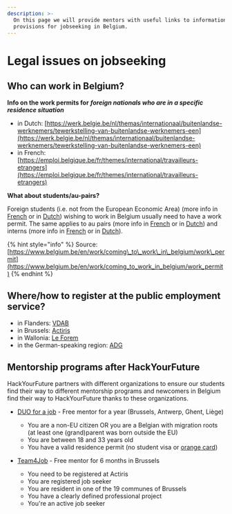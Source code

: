 ```yaml
---
description: >-
  On this page we will provide mentors with useful links to information on legal
  provisions for jobseeking in Belgium.
---
```


# Legal issues on jobseeking

## Who can work in Belgium?

**Info on the work permits for** _**foreign nationals who are in a specific residence situation**_ 

* in Dutch: [https://werk.belgie.be/nl/themas/internationaal/buitenlandse-werknemers/tewerkstelling-van-buitenlandse-werknemers-een](https://werk.belgie.be/nl/themas/internationaal/buitenlandse-werknemers/tewerkstelling-van-buitenlandse-werknemers-een)
* in French: [https://emploi.belgique.be/fr/themes/international/travailleurs-etrangers](https://emploi.belgique.be/fr/themes/international/travailleurs-etrangers)

**What about students/au-pairs?**

Foreign students \(i.e. not from the European Economic Area\) \(more info in [French](http://www.emploi.belgique.be/defaultTab.aspx?id=4884) or in [Dutch](http://www.werk.belgie.be/defaultTab.aspx?id=4884)\) wishing to work in Belgium usually need to have a work permit. The same applies to au pairs \(more info in [French](http://www.emploi.belgique.be/defaultTab.aspx?id=4890) or in [Dutch](http://www.werk.belgie.be/defaultTab.aspx?id=4890)\) and interns \(more info in [French](http://www.emploi.belgique.be/defaultTab.aspx?id=4808) or in [Dutch](http://www.werk.belgie.be/defaultTab.aspx?id=4808)\).

{% hint style="info" %}
Source:[https://www.belgium.be/en/work/coming\_to\_work\_in\_belgium/work\_permit](https://www.belgium.be/en/work/coming_to_work_in_belgium/work_permit)
{% endhint %}

## Where/how to register at the public employment service?

* in Flanders: [VDAB](https://www.vdab.be/english/vdab.shtml)
* in Brussels: [Actiris](https://www.actiris.brussels/en/citizens/)
* in Wallonia: [Le Forem](https://www.leforem.be/)
* in the German-speaking region: [ADG](http://www.adg.be/)



## Mentorship programs after HackYourFuture

HackYourFuture partners with different organizations to ensure our students find their way to different mentorship programs and newcomers in Belgium find their way to HackYourFuture thanks to these organizations.

* [DUO for a job](https://www.duoforajob.be/en/looking-for-a-job/) - Free mentor for a year \(Brussels, Antwerp, Ghent, Liège\)

  * You are a non-EU citizen OR you are a Belgian with migration roots \(at least one \(grand\)parent was born outside the EU\)
  * You are between 18 and 33 years old
  * You have a valid residence permit \(no student visa or [orange card](https://www.agii.be/thema/vreemdelingenrecht-internationaal-privaatrecht/verblijfsdocumenten/attest-van-immatriculatie#3)\)

* [Team4Job](https://team4job.be/en/mentee/) -  Free mentor for 6 months in Brussels
  * You need to be registered at Actiris
  * You are registered job seeker
  * You are resident in one of the 19 communes of Brussels
  * You have a clearly defined professional project
  * You're an active job seeker


